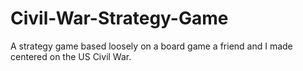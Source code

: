 # Civil-War-Strategy-Game
A strategy game based loosely on a board game a friend and I made centered on the US Civil War.